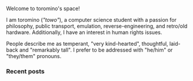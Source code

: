 Welcome to toromino's space!

I am toromino (*"towo"*), a computer science student with a passion for philosophy, public transport, emulation, reverse-engineering, and retro/old hardware. Additionally, I have an interest in human rights issues.

People describe me as temperant, "very kind-hearted", thoughtful, laid-back and "remarkably tall". I prefer to be addressed with "he/him" or "they/them" pronouns.
 
### Recent posts
